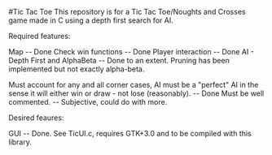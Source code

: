 #Tic Tac Toe
This repository is for a Tic Tac Toe/Noughts and Crosses game made in C using a depth first search for AI. 

Required features:

Map -- Done
Check win functions -- Done 
Player interaction -- Done
AI - Depth First and AlphaBeta -- Done to an extent. Pruning has been implemented but not exactly alpha-beta. 

Must account for any and all corner cases, AI must be a "perfect" AI in the sense it will either win or draw - not lose (reasonably). -- Done
Must be well commented. -- Subjective, could do with more. 

Desired feaures:

GUI -- Done. See TicUI.c, requires GTK+3.0 and to be compiled with this library. 




